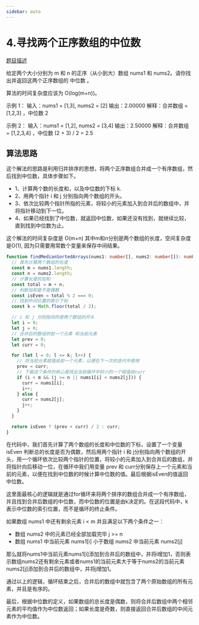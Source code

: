 ```yaml
---
sidebar: auto
---
```


# 4.寻找两个正序数组的中位数
[题目描述](https://leetcode.cn/problems/median-of-two-sorted-arrays/description/)

给定两个大小分别为 m 和 n 的正序（从小到大）数组 nums1 和 nums2。请你找出并返回这两个正序数组的 中位数 。

算法的时间复杂度应该为 O(log(m+n))。

示例 1：
输入：nums1 = [1,3], nums2 = [2]
输出：2.00000
解释：合并数组 = [1,2,3] ，中位数 2

示例 2：
输入：nums1 = [1,2], nums2 = [3,4]
输出：2.50000
解释：合并数组 = [1,2,3,4] ，中位数 (2 + 3) / 2 = 2.5

## 算法思路
这个解法的思路是利用归并排序的思想，将两个正序数组合并成一个有序数组，然后找到中位数，具体步骤如下。
- 1、计算两个数的长度和，以及中位数的下标 k.
- 2、用两个指针 i 和 j 分别指向两个数组的开头。
- 3、依次比较两个指针所指的元素，将较小的元素加入到合并后的数组中，并将指针移动到下一位。
- 4、如果已经找到了中位数，就返回中位数，如果还没有找到，就继续比较，直到找到中位数为止。

这个解法的时间复杂度是 O(m+n) 其中m和n分别是两个数组的长度，空间复杂度是O(1), 因为只需要用常数个变量来保存中间结果。

```ts
function findMedianSortedArrays(nums1: number[], nums2: number[]): number {
  // 首先计算两个数组的长度
  const m = nums1.length;
  const n = nums2.length;
  // 计算长度的加和
  const total = m + n;
  // 判断加和是不是偶数
  const isEven = total % 2 === 0;
  // 找到中间位置的索引下标
  const k = Math.floor(total / 2);

  // i 和 j 分别指向的是两个数组的开头
  let i = 0;
  let j = 0;
  // 合并后的数组的前一个元素 和当前元素
  let prev = 0;
  let curr = 0;

  for (let l = 0; l <= k; l++) {
    // 将当前元素赋值给前一个元素，以便在下一次的迭代中使用
    prev = curr;
    // 下面这个条件的核心是找出当前循环中较小的一个赋值给curr
    if (i < m && (j >= n || nums1[i] < nums2[j])) {
      curr = nums1[i];
      i++;
    } else {
      curr = nums2[j];
      j++;
    }
  }

  return isEven ? (prev + curr) / 2 : curr;
}
```

在代码中，我们首先计算了两个数组的长度和中位数的下标，设置了一个变量 isEven 判断总的长度是否为偶数，然后用两个指针 i 和 j分别指向两个数组的开头，用一个循环依次比较两个指针的位置，将较小的元素加入到合并后的数组，并将指针向后移动一位，在循环中我们用变量 prev 和 curr分别保存上一个元素和当前的元素，以便在找到中位数的时候计算中位数的值。最后根据isEven的值返回中位数。

这里面最核心的逻辑就是通过for循环来将两个排序的数组合并成一个有序数组，并且找到合并后数组的中位数，而中位数的位置是由k决定的。在这段代码中，k表示中位数的索引位置，而不是循环的终止条件。

如果数组 nums1 中还有剩余元素 i < m 并且满足以下两个条件之一：
- 数组 nums2 中的元素已经全部加载完毕 j >= n
- 数组 nums1 中当前元素 nums1[i] 小于数组 nums2 中当前元素 nums2[j]

那么就将nums1中当前元素nums1[i]添加到合并后的数组中，并将i增加1，否则表示数组nums2还有剩余元素或者nums1的当前元素大于等于nums2的当前元素nums2[j]添加到合并后的数组中，并将j增加1。

通过以上的逻辑，循环结束之后，合并后的数组中就包含了两个原始数组的所有元素，并且是有序的。

最后，根据中位数的定义，如果数组的总长度是偶数，则将合并后数组中两个相邻元素的平均值作为中位数返回；如果长度是奇数，则直接返回合并后数组的中间元素作为中位数。




